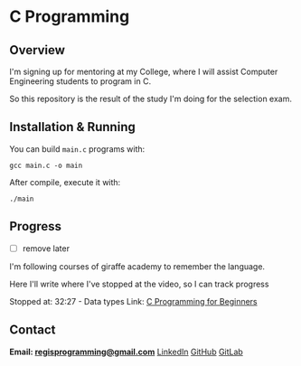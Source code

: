 # C Programming
  
## Overview  

I'm signing up for mentoring at my College, where I will assist Computer Engineering students to program in C.

So this repository is the result of the study I'm doing for the selection exam.

## Installation & Running 

You can build `main.c` programs with:

```shell
gcc main.c -o main
```

After compile, execute it with:

```shell
./main
```

## Progress

- [ ] remove later

I'm following courses of giraffe academy to remember the language. 

Here I'll write where I've stopped at the video, so I can track progress

Stopped at: 32:27 - Data types
Link: [C Programming for Beginners](https://www.youtube.com/watch?v=KJgsSFOSQv0)

## Contact
**Email: regisprogramming@gmail.com**
[LinkedIn](https://www.linkedin.com/in/regissfaria/)
[GitHub](https://github.com/regisfaria)
[GitLab](https://gitlab.com/regisfaria)

